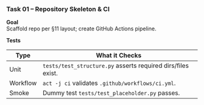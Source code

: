### Task 01 – Repository Skeleton & CI

**Goal**  
Scaffold repo per §11 layout; create GitHub Actions pipeline.

**Tests**

| Type | What it Checks |
|------|----------------|
| Unit | `tests/test_structure.py` asserts required dirs/files exist. |
| Workflow | `act -j ci` validates `.github/workflows/ci.yml`. |
| Smoke | Dummy test `tests/test_placeholder.py` passes. |